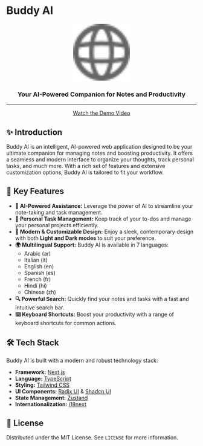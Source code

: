 # Buddy AI

<div align="center">
  <img src="public/globe.svg" alt="Buddy AI Logo" width="150">
</div>

<h3 align="center">Your AI-Powered Companion for Notes and Productivity</h3>

---

<div align="center">

[Watch the Demo Video](video-demo-modified.mp4)

</div>

## ✨ Introduction

Buddy AI is an intelligent, AI-powered web application designed to be your ultimate companion for managing notes and boosting productivity. It offers a seamless and modern interface to organize your thoughts, track personal tasks, and much more. With a rich set of features and extensive customization options, Buddy AI is tailored to fit your workflow.

## 🚀 Key Features

- **🤖 AI-Powered Assistance:** Leverage the power of AI to streamline your note-taking and task management.
- **📝 Personal Task Management:** Keep track of your to-dos and manage your personal projects efficiently.
- **🎨 Modern & Customizable Design:** Enjoy a sleek, contemporary design with both **Light and Dark modes** to suit your preference.
- **🌍 Multilingual Support:** Buddy AI is available in 7 languages:
  - Arabic (ar)
  - Italian (it)
  - English (en)
  - Spanish (es)
  - French (fr)
  - Hindi (hi)
  - Chinese (zh)
- **🔍 Powerful Search:** Quickly find your notes and tasks with a fast and intuitive search bar.
- **⌨️ Keyboard Shortcuts:** Boost your productivity with a range of keyboard shortcuts for common actions.

## 🛠️ Tech Stack

Buddy AI is built with a modern and robust technology stack:

- **Framework:** [Next.js](https://nextjs.org/)
- **Language:** [TypeScript](https://www.typescriptlang.org/)
- **Styling:** [Tailwind CSS](https://tailwindcss.com/)
- **UI Components:** [Radix UI](https://www.radix-ui.com/) & [Shadcn UI](https://ui.shadcn.com/)
- **State Management:** [Zustand](https://zustand-demo.pmnd.rs/)
- **Internationalization:** [i18next](https://www.i18next.com/)

## 📄 License

Distributed under the MIT License. See `LICENSE` for more information.
